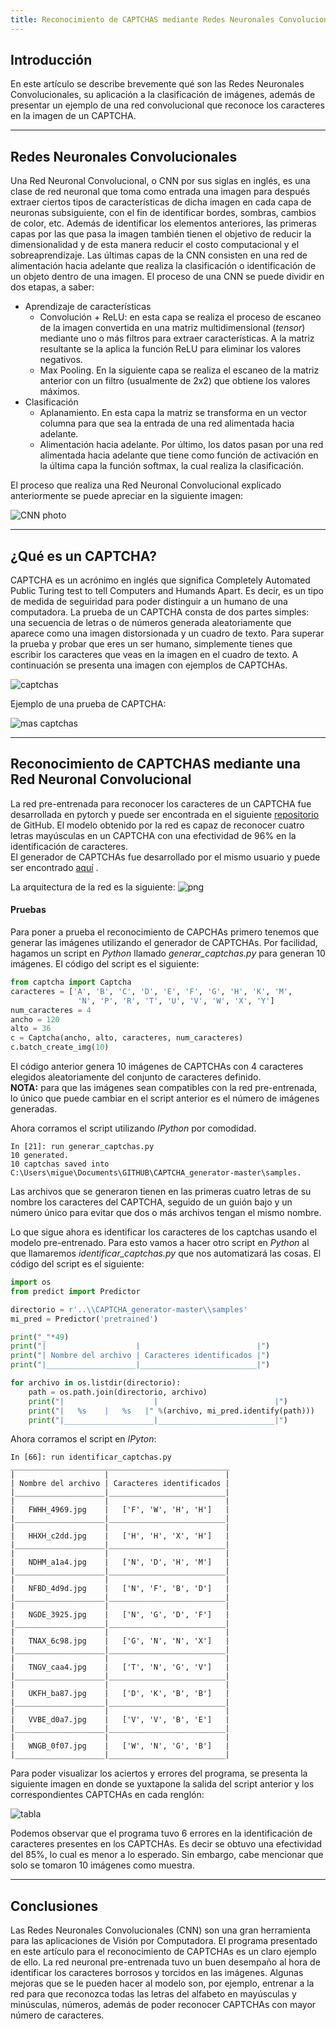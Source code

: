 ```yaml
---
title: Reconocimiento de CAPTCHAS mediante Redes Neuronales Convolucionales
---
```


## Introducción
En este artículo se describe brevemente qué son las Redes Neuronales Convolucionales, su aplicación a la clasificación de imágenes, además de presentar un ejemplo de una red convolucional que reconoce los caracteres en la imagen de un CAPTCHA.

<hr>

## Redes Neuronales Convolucionales
Una Red Neuronal Convolucional, o CNN por sus siglas en inglés, es una clase de red neuronal que toma como entrada una imagen para después extraer ciertos tipos de características de dicha imagen en cada capa de neuronas subsiguiente, con el fin de identificar bordes, sombras, cambios de color, etc. Además de identificar los elementos anteriores, las primeras capas por las que pasa la imagen también tienen el objetivo de reducir la dimensionalidad y de esta manera reducir el costo computacional y el sobreaprendizaje. Las últimas capas de la CNN consisten en una red de alimentación hacia adelante que realiza la clasificación o identificación de un objeto dentro de una imagen.
El proceso de una CNN se puede dividir en dos etapas, a saber:
* Aprendizaje de características
	* Convolución + ReLU: en esta capa se realiza el proceso de escaneo de la imagen convertida en una matriz multidimensional (_tensor_) mediante uno o más filtros para extraer características. A la matriz resultante se la aplica la función ReLU para eliminar los valores negativos.
	* Max Pooling. En la siguiente capa se realiza el escaneo de la matriz anterior con un filtro (usualmente de 2x2) que obtiene los valores máximos.
* Clasificación
	* Aplanamiento. En esta capa la matriz se transforma en un vector columna para que sea la entrada de una red alimentada hacia adelante.
	* Alimentación hacia adelante. Por último, los datos pasan por una red alimentada hacia adelante que tiene como función de activación en la última capa la función softmax, la cual realiza la clasificación.

El proceso que realiza una Red Neuronal Convolucional explicado anteriormente se puede apreciar en la siguiente imagen:

![CNN photo](https://cdn-images-1.medium.com/fit/t/1600/480/1*vkQ0hXDaQv57sALXAJquxA.jpeg)

<hr>

## ¿Qué es un CAPTCHA?
CAPTCHA es un acrónimo en inglés que significa Completely Automated Public Turing test to tell Computers and Humands Apart. Es decir, es un tipo de medida de seguiridad para poder distinguir a un humano de una computadora.
La prueba de un CAPTCHA consta de dos partes simples: una secuencia de letras o de números generada aleatoriamente que aparece como una imagen distorsionada y un cuadro de texto. Para superar la prueba y probar que eres un ser humano, simplemente tienes que escribir los caracteres que veas en la imagen en el cuadro de texto.
A continuación se presenta una imagen con ejemplos de CAPTCHAs.

![captchas](https://camo.githubusercontent.com/d2ec7ccc16dacc36732ff2c6bad51df1bad2428b/687474703a2f2f677265677761722e636f6d2f63617074636861732e706e67)

Ejemplo de una prueba de CAPTCHA:

![mas captchas](https://2015.800noticias.com/cms/wp-content/uploads/2015/03/captchafb.jpg)

<hr>

## Reconocimiento de CAPTCHAS mediante una Red Neuronal Convolucional
La red pre-entrenada para reconocer los caracteres de un CAPTCHA fue desarrollada en pytorch y puede ser encontrada en el siguiente <a href="https://github.com/skyduy/CNN_keras/tree/pytorch">repositorio</a> de GitHub.
El modelo obtenido por la red es capaz de reconocer cuatro letras mayúsculas en un CAPTCHA con una efectividad de 96% en la identificación de caracteres.
<br>
El generador de CAPTCHAs fue desarrollado por el mismo usuario y puede ser
encontrado <a href="https://github.com/skyduy/CAPTCHA_generator">aquí</a> .

La arquitectura de la red es la siguiente:
![png](/assets/images/cnn/model.png)


#### Pruebas
Para poner a prueba el reconocimiento de CAPCHAs primero tenemos que generar las imágenes utilizando el generador de CAPTCHAs. Por facilidad, hagamos un script en _Python_ llamado _generar_captchas.py_ para generan 10 imágenes. El código del script es el siguiente:

```python
from captcha import Captcha
caracteres = ['A', 'B', 'C', 'D', 'E', 'F', 'G', 'H', 'K', 'M',
               'N', 'P', 'R', 'T', 'U', 'V', 'W', 'X', 'Y']
num_caracteres = 4
ancho = 120
alto = 36
c = Captcha(ancho, alto, caracteres, num_caracteres)
c.batch_create_img(10)
```

El código anterior genera 10 imágenes de CAPTCHAs con 4 caracteres elegidos aleatoriamente del conjunto de caracteres definido.<br>
**NOTA:** para que las imágenes sean compatibles con la red pre-entrenada, lo único que puede cambiar en el script anterior es el número de imágenes generadas.

Ahora corramos el script utilizando _IPython_ por comodidad.

```ipython
In [21]: run generar_captchas.py
10 generated.
10 captchas saved into C:\Users\migue\Documents\GITHUB\CAPTCHA_generator-master\samples.
```
Las archivos que se generaron tienen en las primeras cuatro letras de su nombre los caracteres del CAPTCHA, seguido de un guión bajo y un número único para evitar que dos o más archivos tengan el mismo nombre.

Lo que sigue ahora es identificar los caracteres de los captchas usando el modelo pre-entrenado. Para esto vamos a hacer otro script en _Python_ al que llamaremos _identificar_captchas.py_ que nos automatizará las cosas. El código del script es el siguiente:

```python
import os
from predict import Predictor

directorio = r'..\\CAPTCHA_generator-master\\samples'
mi_pred = Predictor('pretrained')

print("_"*49)
print("|                    |                          |")
print("| Nombre del archivo | Caracteres identificados |")
print("|____________________|__________________________|")

for archivo in os.listdir(directorio):
	path = os.path.join(directorio, archivo)
	print("|                    |                          |")
	print("|   %s    |   %s   |" %(archivo, mi_pred.identify(path)))
	print("|____________________|__________________________|")
```

Ahora corramos el script en _IPyton_:

```ipython
In [66]: run identificar_captchas.py
_________________________________________________
|                    |                          |
| Nombre del archivo | Caracteres identificados |
|____________________|__________________________|
|                    |                          |
|   FWHH_4969.jpg    |   ['F', 'W', 'H', 'H']   |
|____________________|__________________________|
|                    |                          |
|   HHXH_c2dd.jpg    |   ['H', 'H', 'X', 'H']   |
|____________________|__________________________|
|                    |                          |
|   NDHM_a1a4.jpg    |   ['N', 'D', 'H', 'M']   |
|____________________|__________________________|
|                    |                          |
|   NFBD_4d9d.jpg    |   ['N', 'F', 'B', 'D']   |
|____________________|__________________________|
|                    |                          |
|   NGDE_3925.jpg    |   ['N', 'G', 'D', 'F']   |
|____________________|__________________________|
|                    |                          |
|   TNAX_6c98.jpg    |   ['G', 'N', 'N', 'X']   |
|____________________|__________________________|
|                    |                          |
|   TNGV_caa4.jpg    |   ['T', 'N', 'G', 'V']   |
|____________________|__________________________|
|                    |                          |
|   UKFH_ba87.jpg    |   ['D', 'K', 'B', 'B']   |
|____________________|__________________________|
|                    |                          |
|   VVBE_d0a7.jpg    |   ['V', 'V', 'B', 'E']   |
|____________________|__________________________|
|                    |                          |
|   WNGB_0f07.jpg    |   ['W', 'N', 'G', 'B']   |
|____________________|__________________________|
```

Para poder visualizar los aciertos y errores del programa, se presenta la siguiente imagen en donde se yuxtapone la salida del script anterior y los correspondientes CAPTCHAs en cada renglón:

![tabla](/assets/images/cnn/tabla-captcha.png)

Podemos observar que el programa tuvo 6 errores en la identificación de caracteres presentes en los CAPTCHAs. Es decir se obtuvo una efectividad del 85%, lo cual es menor a lo esperado. Sin embargo, cabe mencionar que solo se tomaron 10 imágenes como muestra.

<hr>

## Conclusiones
Las Redes Neuronales Convolucionales (CNN) son una gran herramienta para las aplicaciones de Visión por Computadora. El programa presentado en este artículo para el reconocimiento de CAPTCHAs es un claro ejemplo de ello. La red neuronal pre-entrenada tuvo un buen desempaño al hora de identificar los caracteres borrosos y torcidos en las imágenes.
Algunas mejoras que se le pueden hacer al modelo son, por ejemplo, entrenar a la red para que reconozca todas las letras del alfabeto en mayúsculas y minúsculas, números, además de poder reconocer CAPTCHAs con mayor número de caracteres.






